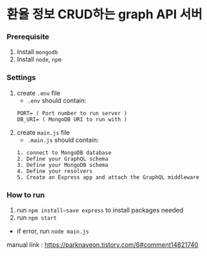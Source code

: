 # 환율 정보 CRUD하는 graph API 서버

### Prerequisite
1. Install `mongodb`
2. Install `node`, `npm`
### Settings
1. create `.env` file
    - `.env` should contain: 
    ```
    PORT= ( Port number to run server )
    DB_URI= ( MongoDB URI to run with )
    ```
2. create `main.js` file
    -  `.main.js` should contain:
    ```
    1. connect to MongoDB database
    2. Define your GraphQL schema
    3. Define your MongoDB schema
    4. Define your resolvers
    5. Create an Express app and attach the GraphQL middleware
    ```

### How to run
1. run `npm install—save express` to install packages needed
2. run `npm start`
- if error, run `node main.js`








manual link : https://parknayeon.tistory.com/6#comment14821740
